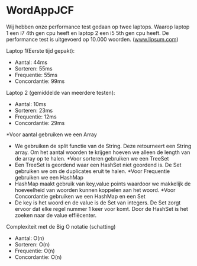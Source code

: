 # WordAppJCF
Wij hebben onze performance test gedaan op twee laptops. Waarop laptop 1 een i7 4th gen cpu heeft en laptop 2 een i5 5th gen cpu heeft.
De performance test is uitgevoerd op 10.000 woorden. (www.lipsum.com)

Laptop 1(Eerste tijd gepakt):
- Aantal: 44ms
- Sorteren: 55ms
- Frequentie: 55ms
- Concordantie: 99ms

Laptop 2 (gemiddelde van meerdere testen):
- Aantal: 10ms
- Sorteren: 23ms
- Frequentie: 12ms
- Concordantie: 29ms

*Voor aantal gebruiken we een Array
 - We gebruiken de split functie van de String. Deze retourneert een String array. Om het aantal woorden te krijgen hoeven we alleen de length van de array op te halen.
*Voor sorteren gebruiken we een TreeSet
 - Een TreeSet is geordend waar een HashSet niet geordend is. De Set gebruiken we om de duplicates eruit te halen.
*Voor Frequentie gebruiken we een HashMap
 - HashMap maakt gebruik van key,value points waardoor we makkelijk de hoeveelheid van woorden kunnen koppelen aan het woord.
*Voor Concordantie gebruiken we een HashMap en een Set
 - De key is het woord en de value is de Set van integers. De Set zorgt ervoor dat elke regel nummer 1 keer voor komt.
  Door de HashSet is het zoeken naar de value effiëcenter.
  
  Complexiteit met de Big O notatie (schatting)
  - Aantal: O(n)
  - Sorteren: O(n)
  - Frequentie: O(n)
  - Concordantie: O(n)
